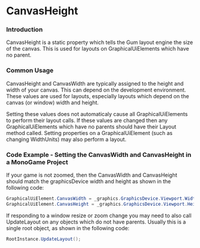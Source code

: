 # CanvasHeight

### Introduction

CanvasHeight is a static property which tells the Gum layout engine the size of the canvas. This is used for layouts on GraphicalUiElements which have no parent.

### Common Usage

CanvasHeight and CanvasWidth are typically assigned to the height and width of your canvas. This can depend on the development environment. These values are used for layouts, especially layouts which depend on the canvas (or window) width and height.

Setting these values does not automaticaly cause all GraphicalUiElements to perform their layout calls. If these values are changed then any GraphicalUiElements which have no parents should have their Layout method called. Setting properties on a GraphicalUiElement (such as changing WidthUnits) may also perform a layout.

### Code Example - Setting the CanvasWidth and CanvasHeight in a MonoGame Project

If your game is not zoomed, then the CanvasWidth and CanvasHeight should match the graphicsDevice width and height as shown in the following code:

```csharp
GraphicalUiElement.CanvasWidth = _graphics.GraphicsDevice.Viewport.Width;
GraphicalUiElement.CanvasHeight = _graphics.GraphicsDevice.Viewport.Height;
```

If responding to a window resize or zoom change you may need to also call UpdateLayout on any objects which do not have parents. Usually this is a single root object, as shown in the following code:

```csharp
RootInstance.UpdateLayout();
```
